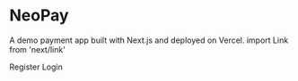 # NeoPay

A demo payment app built with Next.js and deployed on Vercel.
import Link from 'next/link'
<div className="flex space-x-4">
  <Link href="/register">
    <a className="bg-blue-500 text-white px-6 py-2 rounded hover:bg-blue-600 transition">
      Register
    </a>
  </Link>

  <Link href="/login">
    <a className="bg-green-500 text-white px-6 py-2 rounded hover:bg-green-600 transition">
      Login
    </a>
  </Link>
</div>
